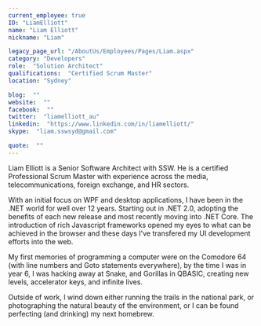 ```yaml
---
current_employee: true
ID: "LiamElliott"
name: "Liam Elliott"
nickname: "Liam"

legacy_page_url: "/AboutUs/Employees/Pages/Liam.aspx"
category: "Developers"
role:  "Solution Architect"
qualifications:  "Certified Scrum Master"
location: "Sydney"

blog:  ""
website:  ""
facebook:  ""
twitter:  "liamelliott_au"
linkedin:  "https://www.linkedin.com/in/liamelliott/"
skype:  "liam.sswsyd@gmail.com"

quote:  ""
---
```


Liam Elliott is a Senior Software Architect with SSW. He is a certified Professional Scrum Master with experience across the media, telecommunications, foreign exchange, and HR sectors.  

With an initial focus on WPF and desktop applications, I have been in the .NET world for well over 12 years. Starting out in .NET 2.0, adopting the benefits of each new release and most recently moving into .NET Core. The introduction of rich Javascript frameworks opened my eyes to what can be achieved in the browser and these days I've transfered my UI development efforts into the web.  

My first memories of programming a computer were on the Comodore 64 (with line numbers and Goto statements everywhere), by the time I was in year 6, I was hacking away at Snake, and Gorillas in QBASIC, creating new levels, accelerator keys, and infinite lives.  

Outside of work, I wind down either running the trails in the national park, or photographing the natural beauty of the environment, or I can be found perfecting (and drinking) my next homebrew.   